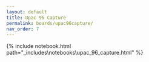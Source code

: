 ```yaml
---
layout: default
title: Upac 96 Capture
permalink: boards/upac96capture/
nav_order: 7
---
```

{% include notebook.html path="_includes\notebooks\upac_96_capture.html" %}